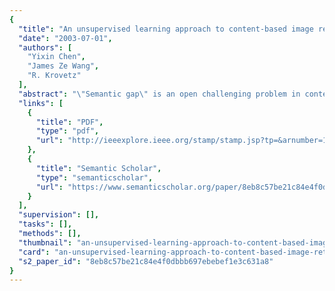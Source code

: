```yaml
---
{
  "title": "An unsupervised learning approach to content-based image retrieval",
  "date": "2003-07-01",
  "authors": [
    "Yixin Chen",
    "James Ze Wang",
    "R. Krovetz"
  ],
  "abstract": "\"Semantic gap\" is an open challenging problem in content-based image retrieval. It rejects the discrepancy between low-level imagery features used by the retrieval algorithm and high-level concepts required by system users. This paper introduces a novel image retrieval scheme, CLUster-based rEtrieval of images by unsupervised learning (CLUE), to tackle the semantic gap problem. CLUE is built on a hypothesis that images of the same semantics tend to be clustered. It attempts to narrow the semantic gap by retrieving image clusters based on not only the feature similarity of images to the query, but also how images are similar to each other. CLUE has been tested using examples from a database of about 60,000 general-purpose images. Empirical results demonstrate the effectiveness of CLUE.",
  "links": [
    {
      "title": "PDF",
      "type": "pdf",
      "url": "http://ieeexplore.ieee.org/stamp/stamp.jsp?tp=&arnumber=1224674"
    },
    {
      "title": "Semantic Scholar",
      "type": "semanticscholar",
      "url": "https://www.semanticscholar.org/paper/8eb8c57be21c84e4f0dbbb697ebebef1e3c631a8"
    }
  ],
  "supervision": [],
  "tasks": [],
  "methods": [],
  "thumbnail": "an-unsupervised-learning-approach-to-content-based-image-retrieval-thumb.jpg",
  "card": "an-unsupervised-learning-approach-to-content-based-image-retrieval-card.jpg",
  "s2_paper_id": "8eb8c57be21c84e4f0dbbb697ebebef1e3c631a8"
}
---
```


